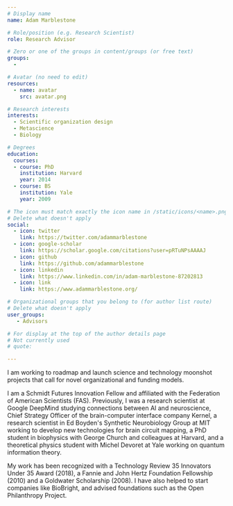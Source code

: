 ```yaml
---
# Display name
name: Adam Marblestone

# Role/position (e.g. Research Scientist)
role: Research Advisor 

# Zero or one of the groups in content/groups (or free text)
groups: 
  - 

# Avatar (no need to edit)
resources:
  - name: avatar
    src: avatar.png

# Research interests
interests:
  - Scientific organization design
  - Metascience
  - Biology

# Degrees
education: 
  courses:
  - course: PhD
    institution: Harvard
    year: 2014
  - course: BS
    institution: Yale
    year: 2009

# The icon must match exactly the icon name in /static/icons/<name>.png
# Delete what doesn't apply
social:
  - icon: twitter
    link: https://twitter.com/adammarblestone
  - icon: google-scholar
    link: https://scholar.google.com/citations?user=pRTuNPsAAAAJ
  - icon: github
    link: https://github.com/adammarblestone
  - icon: linkedin
    link: https://www.linkedin.com/in/adam-marblestone-87202813
  - icon: link
    link: https://www.adammarblestone.org/    

# Organizational groups that you belong to (for author list route)
# Delete what doesn't apply
user_groups:
   - Advisors

# For display at the top of the author details page
# Not currently used
# quote:

---
```


I am working to roadmap and launch science and technology moonshot projects that call for novel organizational and funding models. 

I am a Schmidt Futures Innovation Fellow and affiliated with the Federation of American Scientists (FAS). Previously, I was a research scientist at Google DeepMind studying connections between AI and neuroscience, Chief Strategy Officer of the brain-computer interface company Kernel, a research scientist in Ed Boyden's Synthetic Neurobiology Group at MIT working to develop new technologies for brain circuit mapping, a PhD student in biophysics with George Church and colleagues at Harvard, and a theoretical physics student with Michel Devoret at Yale working on quantum information theory. 

My work has been recognized with a Technology Review 35 Innovators Under 35 Award (2018), a Fannie and John Hertz Foundation Fellowship (2010) and a Goldwater Scholarship (2008). I have also helped to start companies like BioBright, and advised foundations such as the Open Philanthropy Project.

